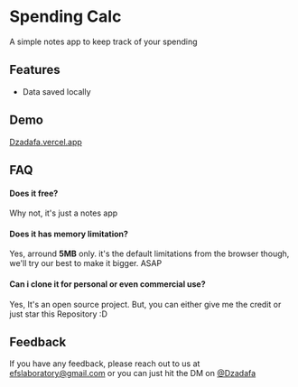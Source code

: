 
# Spending Calc

A simple notes app to keep track of your spending


## Features

- Data saved locally


## Demo

[Dzadafa.vercel.app](https://offtools.vercel.app/spending-calc/)


## FAQ

#### Does it free?

Why not, it's just a notes app

#### Does it has memory limitation?

Yes, arround **5MB** only. it's the default limitations from the browser though, we'll try our best to make it bigger. ASAP

#### Can i clone it for personal or even commercial use?

Yes, It's an open source project. But, you can either give me the credit or just star this Repository :D
## Feedback

If you have any feedback, please reach out to us at efslaboratory@gmail.com or you can just hit the DM on [@Dzadafa](https://www.instagram.com/dzadafa)

